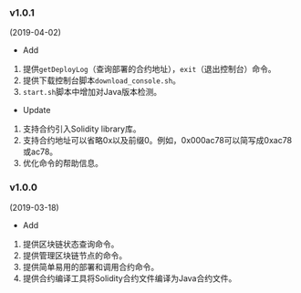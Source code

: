 ### v1.0.1

(2019-04-02)

* Add 

1. 提供`getDeployLog`（查询部署的合约地址），`exit`（退出控制台）命令。
2. 提供下载控制台脚本`download_console.sh`。
3. `start.sh`脚本中增加对Java版本检测。

* Update
1. 支持合约引入Solidity library库。
2. 支持合约地址可以省略0x以及前缀0。例如，0x000ac78可以简写成0xac78或ac78。
3. 优化命令的帮助信息。

### v1.0.0

(2019-03-18)

* Add 

1. 提供区块链状态查询命令。
2. 提供管理区块链节点的命令。
3. 提供简单易用的部署和调用合约命令。
4. 提供合约编译工具将Solidity合约文件编译为Java合约文件。
